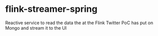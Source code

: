 # flink-streamer-spring
Reactive service to read the data the at the Flink Twitter PoC has put on Mongo and stream it to the UI
